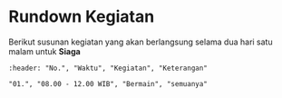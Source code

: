 # Rundown Kegiatan
Berikut susunan kegiatan yang akan berlangsung selama dua hari satu malam untuk **Siaga**

```{csv-table} Rundown CSC untuk Siaga
:header: "No.", "Waktu", "Kegiatan", "Keterangan"

"01.", "08.00 - 12.00 WIB", "Bermain", "semuanya"

```

